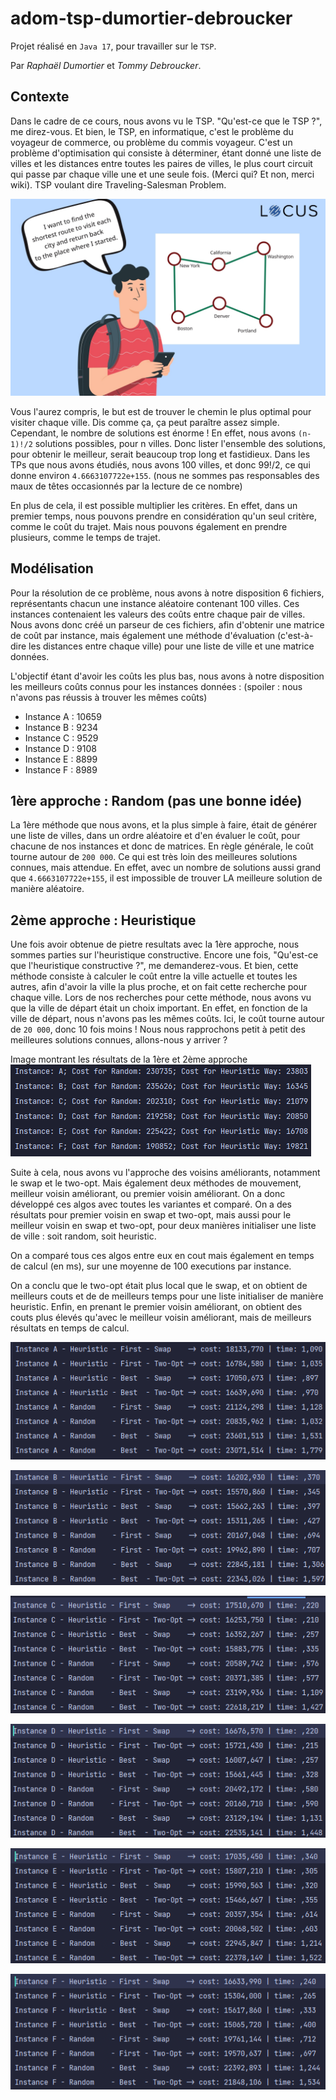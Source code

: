 # adom-tsp-dumortier-debroucker

Projet réalisé en `Java 17`, pour travailler sur le `TSP`.

Par _Raphaël Dumortier_ et _Tommy Debroucker_.

## Contexte
Dans le cadre de ce cours, nous avons vu le TSP. "Qu'est-ce que le TSP ?", me direz-vous. 
Et bien, le TSP, en informatique, c'est le problème du voyageur de commerce, ou problème du 
commis voyageur. C'est un problème d'optimisation qui consiste à déterminer, étant donné une 
liste de villes et les distances entre toutes les paires de villes, le plus court circuit 
qui passe par chaque ville une et une seule fois.
(Merci qui? Et non, merci wiki).
TSP voulant dire Traveling-Salesman Problem.

![TSP](/img/tsp.png)

Vous l'aurez compris, le but est de trouver le chemin le plus optimal pour visiter chaque ville.
Dis comme ça, ça peut paraître assez simple. Cependant, le nombre de solutions est énorme !
En effet, nous avons `(n-1)!/2` solutions possibles, pour n villes. Donc lister l'ensemble des 
solutions, pour obtenir le meilleur, serait beaucoup trop long et fastidieux.
Dans les TPs que nous avons étudiés, nous avons 100 villes, et donc 99!/2, ce qui donne environ `4.6663107722e+155`.
(nous ne sommes pas responsables des maux de têtes occasionnés par la lecture de ce nombre)

En plus de cela, il est possible multiplier les critères. En effet, dans un premier temps, nous pouvons prendre 
en considération qu'un seul critère, comme le coût du trajet. Mais nous pouvons également en prendre plusieurs, 
comme le temps de trajet.

## Modélisation
Pour la résolution de ce problème, nous avons à notre disposition 6 fichiers, représentants chacun une instance
aléatoire contenant 100 villes. Ces instances contenaient les valeurs des coûts entre chaque pair de villes. 
Nous avons donc créé un parseur de ces fichiers, afin d'obtenir une matrice de coût par instance, mais également 
une méthode d'évaluation (c'est-à-dire les distances entre chaque ville) pour une liste de ville et une matrice 
données.

L'objectif étant d'avoir les coûts les plus bas, nous avons à notre disposition les meilleurs coûts connus pour 
les instances données : (spoiler : nous n'avons pas réussis à trouver les mêmes coûts)
 - Instance A : 10659
 - Instance B : 9234
 - Instance C : 9529
 - Instance D : 9108
 - Instance E : 8899
 - Instance F : 8989
 
## 1ère approche : Random (pas une bonne idée)
La 1ère méthode que nous avons, et la plus simple à faire, était de générer une liste de villes, dans un ordre 
aléatoire et d'en évaluer le coût, pour chacune de nos instances et donc de matrices. En règle générale, 
le coût tourne autour de `200 000`. Ce qui est très loin des meilleures solutions connues, mais attendue. En effet, 
avec un nombre de solutions aussi grand que `4.6663107722e+155`, il est impossible de trouver LA meilleure solution 
de manière aléatoire.

## 2ème approche : Heuristique
Une fois avoir obtenue de pietre resultats avec la 1ère approche, nous sommes parties sur l'heuristique constructive. 
Encore une fois, "Qu'est-ce que l'heuristique constructive ?", me demanderez-vous. Et bien, cette méthode consiste 
à calculer le coût entre la ville actuelle et toutes les autres, afin d'avoir la ville la plus proche, et on fait cette 
recherche pour chaque ville. Lors de nos recherches pour cette méthode, nous avons vu que la ville de départ était 
un choix important. En effet, en fonction de la ville de départ, nous n'avons pas les mêmes coûts. 
Ici, le coût tourne autour de `20 000`, donc 10 fois moins ! Nous nous rapprochons petit à petit des meilleures 
solutions connues, allons-nous y arriver ?

Image montrant les résultats de la 1ère et 2ème approche
![TP1](/img/cost_random_heuristic.png)



Suite à cela, nous avons vu l'approche des voisins améliorants, notamment le swap et le two-opt.
Mais également deux méthodes de mouvement, meilleur voisin améliorant, ou premier voisin améliorant.
On a donc développé ces algos avec toutes les variantes et comparé.
On a des résultats pour premier voisin en swap et two-opt, mais aussi pour le meilleur voisin en 
swap et two-opt, pour deux manières initialiser une liste de ville : soit random, soit heuristic.

On a comparé tous ces algos entre eux en cout mais également en temps de calcul (en ms), sur une 
moyenne de 100 executions par instance.

On a conclu que le two-opt était plus local que le swap, et on obtient de meilleurs couts et de 
de meilleurs temps pour une liste initialiser de manière heuristic. 
Enfin, en prenant le premier voisin améliorant, on obtient des couts plus élevés qu'avec 
le meilleur voisin améliorant, mais de meilleurs résultats en temps de calcul.

![TP2 - Instance A](/img/A.png)

![TP2 - Instance B](/img/B.png)

![TP2 - Instance C](/img/C.png)

![TP2 - Instance D](/img/D.png)

![TP2 - Instance E](/img/E.png)

![TP2 - Instance F](/img/F.png)